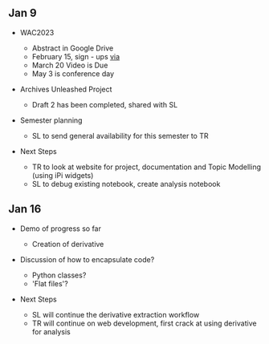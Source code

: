 
## Jan 9

- WAC2023
  - Abstract in Google Drive
  - February 15, sign - ups [via](https://netpreserve.org/ga2023/registration/)
  - March 20 Video is Due
  - May 3 is conference day

- Archives Unleashed Project
  - Draft 2 has been completed, shared with SL

- Semester planning
  - SL to send general availability for this semester to TR

- Next Steps
  - TR to look at website for project, documentation and Topic Modelling (using iPi widgets)
  - SL to debug existing notebook, create analysis notebook

## Jan 16

- Demo of progress so far
  - Creation of derivative
- Discussion of how to encapsulate code?
  - Python classes?
  - 'Flat files'?

- Next Steps
  - SL will continue the derivative extraction workflow
  - TR will continue on web development, first crack at using derivative for analysis
